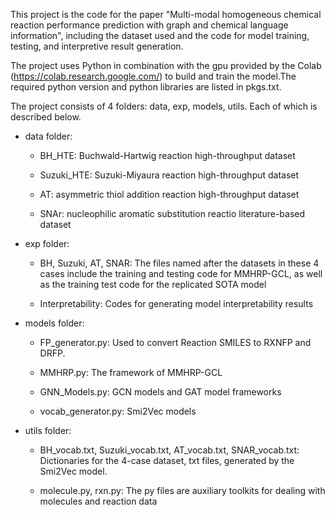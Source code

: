 This project is the code for the paper "Multi-modal homogeneous chemical reaction performance prediction with graph and chemical language information", including the dataset used and the code for model training, testing, and interpretive result generation.

The project uses Python in combination with the gpu provided by the Colab (https://colab.research.google.com/) to build and train the model.The required python version and python libraries are listed in pkgs.txt.

The project consists of 4 folders: data, exp, models, utils. Each of which is described below.

* data folder:

  * BH_HTE: Buchwald-Hartwig reaction high-throughput dataset

  * Suzuki_HTE: Suzuki-Miyaura reaction high-throughput dataset

  * AT: asymmetric thiol addition reaction high-throughput dataset

  * SNAr: nucleophilic aromatic substitution reactio literature-based dataset

* exp folder:

  * BH, Suzuki, AT, SNAR: The files named after the datasets in these 4 cases include the training and testing code for MMHRP-GCL, as well as the training test code for the replicated SOTA model

  * Interpretability: Codes for generating model interpretability results

* models folder:

  * FP_generator.py: Used to convert Reaction SMILES to RXNFP and DRFP.

  * MMHRP.py: The framework of MMHRP-GCL

  * GNN_Models.py: GCN models and GAT model frameworks

  * vocab_generator.py: Smi2Vec models


* utils folder: 

  * BH_vocab.txt, Suzuki_vocab.txt, AT_vocab.txt, SNAR_vocab.txt: Dictionaries for the 4-case dataset, txt files, generated by the Smi2Vec model. 

  * molecule.py, rxn.py: The py files are auxiliary toolkits for dealing with molecules and reaction data


